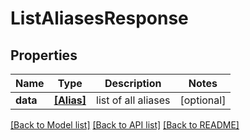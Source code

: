# ListAliasesResponse


## Properties
Name | Type | Description | Notes
------------ | ------------- | ------------- | -------------
**data** | [**[Alias]**](Alias.md) | list of all aliases | [optional] 

[[Back to Model list]](../README.md#documentation-for-models) [[Back to API list]](../README.md#documentation-for-api-endpoints) [[Back to README]](../README.md)


